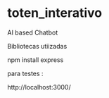 # toten_interativo
AI based Chatbot

Bibliotecas utiizadas

npm install express


para testes :

http://localhost:3000/
